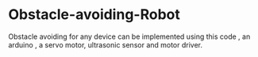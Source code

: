 # Obstacle-avoiding-Robot 
Obstacle avoiding for any device can be implemented using this code , an arduino , a servo motor, ultrasonic sensor and motor driver.
